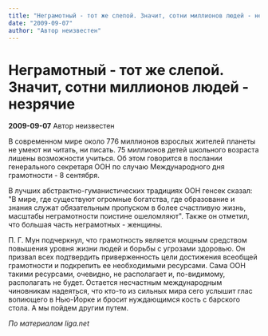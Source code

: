 ```yaml
---
title: "Неграмотный - тот же слепой. Значит, сотни миллионов людей - незрячие"
date: "2009-09-07"
author: "Автор неизвестен"
---
```


# Неграмотный - тот же слепой. Значит, сотни миллионов людей - незрячие

**2009-09-07** Автор неизвестен

В современном мире около 776 миллионов взрослых жителей планеты не умеют ни читать, ни писать. 75 миллионов детей школьного возраста лишены возможности учиться. Об этом говорится в послании генерального секретаря ООН по случаю Международного дня грамотности - 8 сентября.

В лучших абстрактно-гуманистических традициях ООН генсек сказал: "В мире, где существуют огромные богатства, где образование и знания служат обязательным пропуском в более счастливую жизнь, масштабы неграмотности поистине ошеломляют". Также он отметил, что большая часть неграмотных - женщины.

П. Г. Мун подчеркнул, что грамотность является мощным средством повышения уровня жизни людей и борьбы с угрозами здоровью. Он призвал всех подтвердить приверженность цели достижения всеобщей грамотности и подкрепить ее необходимыми ресурсами. Сама ООН такими ресурсами, очевидно, не располагает и, по-видимому, располагать не будет. Остается несчастным международным чиновникам надеяться, что кто-то из сильных мира сего услышит глас вопиющего в Нью-Йорке и бросит нуждающимся кость с барского стола. А мы пойдем другим путем.

*По материалам liga.net*
